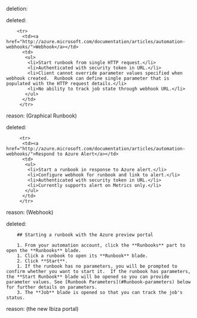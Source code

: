 deletion:

deleted:

		<tr>
		  <td><a href="http://azure.microsoft.com/documentation/articles/automation-webhooks/">Webhook</a></td>
		  <td>
		   <ul>
		    <li>Start runbook from single HTTP request.</li>
		    <li>Authenticated with security token in URL.</li>
		    <li>Client cannot override parameter values specified when webhook created.  Runbook can define single parameter that is populated with the HTTP request details.</li>
		    <li>No ability to track job state through webhook URL.</li>
		   </ul>
		  </td>
		 </tr>

reason: (Graphical Runbook)

deleted:

		 <tr>
		  <td><a href="http://azure.microsoft.com/documentation/articles/automation-webhooks/">Respond to Azure Alert</a></td>
		  <td>
		   <ul>
		    <li>Start a runbook in response to Azure alert.</li>
		    <li>Configure webhook for runbook and link to alert.</li>
		    <li>Authenticated with security token in URL.</li>
		    <li>Currently supports alert on Metrics only.</li>
		   </ul>
		  </td>
		 </tr>

reason: (Webhook)

deleted:

		## Starting a runbook with the Azure preview portal
		
		1. From your automation account, click the **Runbooks** part to open the **Runbooks** blade.
		1. Click a runbook to open its **Runbook** blade.
		2. Click **Start**.
		1. If the runbook has no parameters, you will be prompted to confirm whether you want to start it.  If the runbook has parameters, the **Start Runbook** blade will be opened so you can provide parameter values. See [Runbook Parameters](#Runbook-parameters) below for further details on parameters.
		3. The **Job** blade is opened so that you can track the job's status.

reason: (the new Ibiza portal)

